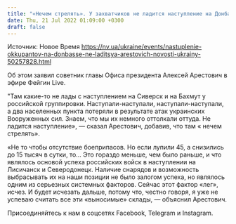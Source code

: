 ```yaml
---
title: "«Нечем стрелять». У захватчиков не ладится наступление на Донбассе — Арестович"
date: Thu, 21 Jul 2022 01:09:00 +0300
draft: false
---
```

Источник: Новое Время https://nv.ua/ukraine/events/nastuplenie-okkupantov-na-donbasse-ne-laditsya-arestovich-novosti-ukrainy-50257828.html


Об этом заявил советник главы Офиса президента Алексей Арестович в эфире Фейгин Live.

"Там какие-то не лады с наступлением на Сиверск и на Бахмут у российской группировки. Наступали-наступали, наступали-наступали, а два населенных пункта потеряли в результате атак украинских Вооруженных сил. Знаем, что мы их немного оттолкали оттуда. Не ладится наступление», — сказал Арестович, добавив, что там « нечем стрелять».

«Не то чтобы отсутствие боеприпасов. Но если лупили 45, а снизились до 15 тысяч в сутки, то… Это гораздо меньше, чем было раньше, и что являлось основой успеха российских войск в наступлении на Лисичанск и Северодонецк. Наличие снарядов и возможность выбрасывать их на наши позиции не было залогом успеха, но являлось одним из серьезных системных факторов. Сейчас этот фактор «лег», исчез. И будет исчезать дальше, потому что, честно говоря, я уже не успеваю считать все эти «выносимые» склады, — объяснил Арестович.

Присоединяйтесь к нам в соцсетях Facebook, Telegram и Instagram.
